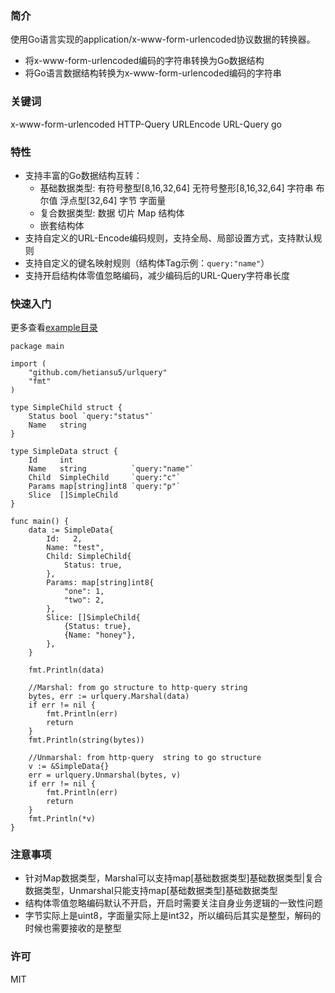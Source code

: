 ### 简介
使用Go语言实现的application/x-www-form-urlencoded协议数据的转换器。

- 将x-www-form-urlencoded编码的字符串转换为Go数据结构
- 将Go语言数据结构转换为x-www-form-urlencoded编码的字符串

### 关键词
x-www-form-urlencoded HTTP-Query URLEncode URL-Query go

### 特性
- 支持丰富的Go数据结构互转：
    - 基础数据类型: 有符号整型[8,16,32,64] 无符号整形[8,16,32,64] 字符串 布尔值 浮点型[32,64] 字节 字面量
    - 复合数据类型: 数据 切片 Map 结构体
    - 嵌套结构体
- 支持自定义的URL-Encode编码规则，支持全局、局部设置方式，支持默认规则
- 支持自定义的键名映射规则（结构体Tag示例：`query:"name"`）
- 支持开启结构体零值忽略编码，减少编码后的URL-Query字符串长度


### 快速入门
更多查看[example目录](example/withoption.go)

```golang
package main

import (
	"github.com/hetiansu5/urlquery"
	"fmt"
)

type SimpleChild struct {
	Status bool `query:"status"`
	Name   string
}

type SimpleData struct {
	Id     int
	Name   string          `query:"name"`
	Child  SimpleChild     `query:"c"`
	Params map[string]int8 `query:"p"`
	Slice  []SimpleChild
}

func main() {
	data := SimpleData{
		Id:   2,
		Name: "test",
		Child: SimpleChild{
			Status: true,
		},
		Params: map[string]int8{
			"one": 1,
			"two": 2,
		},
		Slice: []SimpleChild{
			{Status: true},
			{Name: "honey"},
		},
	}

	fmt.Println(data)

	//Marshal: from go structure to http-query string
	bytes, err := urlquery.Marshal(data)
	if err != nil {
		fmt.Println(err)
		return
	}
	fmt.Println(string(bytes))

	//Unmarshal: from http-query  string to go structure
	v := &SimpleData{}
	err = urlquery.Unmarshal(bytes, v)
	if err != nil {
		fmt.Println(err)
		return
	}
	fmt.Println(*v)
}
```

### 注意事项
- 针对Map数据类型，Marshal可以支持map[基础数据类型]基础数据类型|复合数据类型，Unmarshal只能支持map[基础数据类型]基础数据类型
- 结构体零值忽略编码默认不开启，开启时需要关注自身业务逻辑的一致性问题
- 字节实际上是uint8，字面量实际上是int32，所以编码后其实是整型，解码的时候也需要接收的是整型

### 许可
MIT
